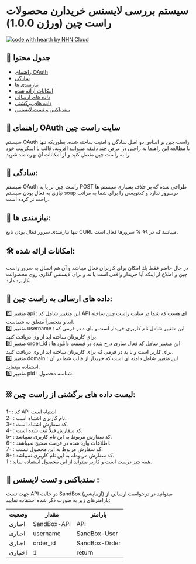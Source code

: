 # سیستم بررسی لایسنس خریدارن محصولات راست چین (ورژن 1.0.0)

[![code with hearth by NHN Cloud](https://img.shields.io/badge/%3C%2F%3E%20with%20%E2%99%A5%20by-RTL%20Theme-8ed557.svg)]([https://github.com/nhn](https://www.rtl-theme.com/))


## 🚩 جدول محتوا

- [راهنمای OAuth](#-راهنمای-oauth-سایت-راست-چین)
- [سادگی](#-سادگی)
- [نیازمندی ها](#-نیازمندی-ها)
- [امكانات ارائه شده](#-امكانات-ارائه-شده)
- [داده های ارسالی](#-داده-های-ارسالی-به-راست-چین)
- [داده های برگشتی](#-لیست-داده-های-برگشتی-از-راست-چین)
- [سندباکس و تست لایسنس](#-سندباکس-و-تست-لایسنس-)

  
## 📑 راهنمای OAuth سایت راست چین
سیستم OAuth راست چین بر اساس دو اصل سادگی و امنیت ساخته شده. بطوریكه تنها با مطالعه این راهنما به راحتی در عرض چند دقیقه میتوانید افزونه، قالب یا اسكریپت خود را به راست چین متصل كنید و از امكانات آن بهره مند شوید.

## 🎈 سادگی:
سیستم OAuth راست چین بر پا یه POST طراحی شده كه بر خلاف بسیاری سیستم ها نیازی به فعال بودن سیستم soap درسرور ندارد و كدنویسی را برای شما به مراتب راحت تر كرده است.

## 🧨 نیازمندی ها:
تنها نیازمندی سرور فعال بودن تابع CURL میباشد كه در ٩٩ % سرورها فعال است.

## 🛠 امكانات ارائه شده:
در حال حاضر فقط یك امكان برای كاربران فعال میباشد و آن هم اتصال به سرور راست چین و اطلاع از اینكه آیا خریدار واقعی است یا نه و برای لایسنس گذاری روی محصوالت كاربرد دارد.

## 🔗 داده های ارسالی به راست چین: 
 1️⃣ متغییر api : این متغییر شامل كد API ای هست كه شما در سایت راست چین ساخته اید و منحصراً متعلق به شماست.
<br>
 2️⃣ متغییر username : این متغییر شامل نام كاربری خریدار است و بای د در فرمی كه برای كاربرتان ساخته اید از وی دریافت كنید.
<br>
 3️⃣ متغییر order_id : این متغییر شامل كد فعال سازی درج شده در قسمت دانلود ها برای کاربر است و با ید در فرمی كه برای كاربرتان ساخته اید از وی دریافت كنید.
<br>
 4️⃣ متغییر domain : این متغییر شامل دامنه ای است كه خریدار از قالب شما در آن استفاده مینماید.
<br>
 5️⃣ متغییر pid : شناسه محصول.

## ⛓ لیست داده های برگشتی از راست چین:
1- : كد API اشتباه است.
<br>
2- : نام كاربری اشتباه است.
<br>
3- : كد سفارش اشتباه است.
<br>
4- : كد سفارش قبلاً ثبت شده است.
<br>
5- : كد سفارش مربوط به این نام كاربری نمیباشد.
<br>
6- : اطلاعات وارد شده در فرمت صحیح نمیباشند.
<br>
7- : كد سفارش مربوط به این محصول نیست.
<br>
8- : كد سفارش مربوطه به این نام كاربری نمیباشد.
<br>
1 : همه چیز درست است و كاربر میتواند از این محصول استفاده نماید. 


## 🔘 سندباکس و تست لایسنس :
جهت تست API در حالت SandBox (آزمایشی) میتوانید در درخواست ارسالی از پارامترهای زیر به صورت ذکر شده استفاده نمایید:
<br>
<table>
  <tr>
    <th>وضعیت</th>
    <th>مقدار</th>
    <th>پارامتر</th>
  </tr>
  <tr>
    <td>اجباری</td>
    <td>SandBox-API </td>
    <td>API</td>
  </tr>
  <tr>
    <td>اجباری</td>
    <td>username</td>
    <td>SandBox-User</td>
  </tr>
  <tr>
    <td>اجباری</td>
    <td>order_id</td>
    <td>SandBox-Order</td>
  </tr>
  <tr>
    <td>اختیاری</td>
    <td>1</td>
    <td>return</td>
  </tr>
</table>
<br>
<br>
